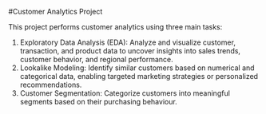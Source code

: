 #Customer Analytics Project

This project performs customer analytics using three main tasks:
1.	Exploratory Data Analysis (EDA):
  Analyze and visualize customer, transaction, and product data to uncover insights into sales trends, customer behavior, and regional performance.
2.	Lookalike Modeling:
	Identify similar customers based on numerical and categorical data, enabling targeted marketing strategies or personalized recommendations.
3.	Customer Segmentation:
	Categorize customers into meaningful segments based on their purchasing behaviour.
